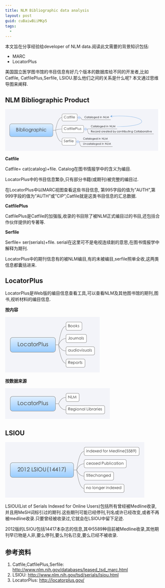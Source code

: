 ```yaml
---
title: NLM Bibliographic data analysis
layout: post
guid: cuBaiwBiiMKp5
tags:
  - 
---
```



本文旨在分享经验给developer of NLM data.阅读此文需要的背景知识包括:

* MARC
* LocatorPlus

美国国立医学图书馆的书目信息有好几个版本的数据库给不同的开发者,比如Catfile, CatfilePlus,Serfile, LSIOU.那么他们之间的关系是什么呢? 本文通过思维导图来阐释.

## NLM Bibliographic Product

<span class="image-600">![](/media/files/2012/mar/18-1.png)</span>


**Catfile**  

Catfile= cat(catalog)+file. Catalog在图书情报学中的含义为编目.

LocatorPlus中的书目信息繁杂,只有部分书籍(或期刊)被完整的编目过.

在LocatorPlus中以MARC视图查看这些书目信息, 第995字段的值为”AUTH”,第999字段的值为”AUTH”或”CIP”,Catfile就是这类书目信息的汇总数据.

**CatfilePlus**

CatfilePlus是Catfile的加强版,收录的书目除了被NLM正式编目过的书目,还包括合作伙伴提供的专著等.

**Serfile**

Serfile= ser(serials)+file. serial在这里可不是电视连续剧的意思,在图书情报学中解释为期刊.

LocatorPlus中的期刊信息有的被NLM编目,有的未被编目,serfile照单全收,这两类信息都囊括进来.

## LocatorPlus

LocatorPlus是Web版的编目信息查看工具,可以查看NLM及其他图书馆的期刊,图书,视听材料的编目信息.

**按内容**

<span class="image-600">![](/media/files/2012/mar/18-2.png)</span>

**按数据来源**

<span class="image-600">![](/media/files/2012/mar/18-3.png)</span>

## LSIOU

<span class="image-600">![](/media/files/2012/mar/18-4.png)</span>

LSIOU(List of Serials Indexed for Online Users)包括所有曾经被Medline收录,并且用MeSH词标引过的期刊.这些期刊可能已经停刊,刊名或许已经改变,或者不再被medline收录.只要曾经被收录过,它就会在LSIOU中留下足迹.

2012版的LSIOU包括14417本杂志的信息,其中5589种目前被Medline收录,其他期刊早已物是人非,要么停刊,要么刊名已变,要么已经不被收录.

## 参考资料

1. Catfile,CatfilePlus,Serfile: http://www.nlm.nih.gov/databases/leased_tsd_marc.html
2. LSIOU: http://www.nlm.nih.gov/tsd/serials/lsiou.html
3. LocatorPlus: http://locatorplus.gov/